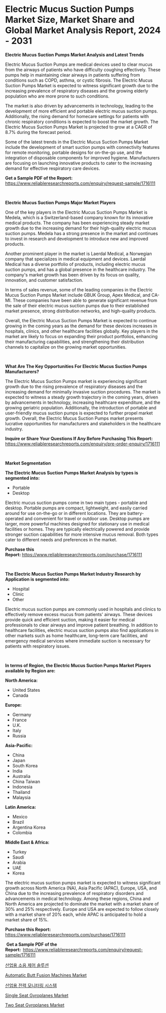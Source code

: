 <p><h1>Electric Mucus Suction Pumps Market Size, Market Share and Global Market Analysis Report, 2024 - 2031</h1></p><p><strong>Electric Mucus Suction Pumps Market Analysis and Latest Trends</strong></p>
<p><p>Electric Mucus Suction Pumps are medical devices used to clear mucus from the airways of patients who have difficulty coughing effectively. These pumps help in maintaining clear airways in patients suffering from conditions such as COPD, asthma, or cystic fibrosis. The Electric Mucus Suction Pumps Market is expected to witness significant growth due to the increasing prevalence of respiratory diseases and the growing elderly population who are more prone to such conditions.</p><p>The market is also driven by advancements in technology, leading to the development of more efficient and portable electric mucus suction pumps. Additionally, the rising demand for homecare settings for patients with chronic respiratory conditions is expected to boost the market growth. The Electric Mucus Suction Pumps Market is projected to grow at a CAGR of 8.7% during the forecast period.</p><p>Some of the latest trends in the Electric Mucus Suction Pumps Market include the development of smart suction pumps with connectivity features for remote monitoring, portable designs for on-the-go use, and the integration of disposable components for improved hygiene. Manufacturers are focusing on launching innovative products to cater to the increasing demand for effective respiratory care devices.</p></p>
<p><strong>Get a Sample PDF of the Report:&nbsp;</strong> <a href="https://www.reliableresearchreports.com/enquiry/request-sample/1716111">https://www.reliableresearchreports.com/enquiry/request-sample/1716111</a></p>
<p>&nbsp;</p>
<p><strong>Electric Mucus Suction Pumps Major Market Players</strong></p>
<p><p>One of the key players in the Electric Mucus Suction Pumps Market is Medela, which is a Switzerland-based company known for its innovative medical products. The company has been experiencing steady market growth due to the increasing demand for their high-quality electric mucus suction pumps. Medela has a strong presence in the market and continues to invest in research and development to introduce new and improved products.</p><p>Another prominent player in the market is Laerdal Medical, a Norwegian company that specializes in medical equipment and devices. Laerdal Medical has a diverse portfolio of products, including electric mucus suction pumps, and has a global presence in the healthcare industry. The company's market growth has been driven by its focus on quality, innovation, and customer satisfaction.</p><p>In terms of sales revenue, some of the leading companies in the Electric Mucus Suction Pumps Market include GBUK Group, Apex Medical, and CA-MI. These companies have been able to generate significant revenue from the sale of their electric mucus suction pumps due to their established market presence, strong distribution networks, and high-quality products.</p><p>Overall, the Electric Mucus Suction Pumps Market is expected to continue growing in the coming years as the demand for these devices increases in hospitals, clinics, and other healthcare facilities globally. Key players in the market are likely to focus on expanding their product portfolios, enhancing their manufacturing capabilities, and strengthening their distribution channels to capitalize on the growing market opportunities.</p></p>
<p>&nbsp;</p>
<p><strong>What Are The Key Opportunities For Electric Mucus Suction Pumps Manufacturers?</strong></p>
<p><p>The Electric Mucus Suction Pumps market is experiencing significant growth due to the rising prevalence of respiratory diseases and the increasing demand for minimally invasive suction procedures. The market is expected to witness a steady growth trajectory in the coming years, driven by advancements in technology, increasing healthcare expenditure, and the growing geriatric population. Additionally, the introduction of portable and user-friendly mucus suction pumps is expected to further propel market growth. Overall, the Electric Mucus Suction Pumps market presents lucrative opportunities for manufacturers and stakeholders in the healthcare industry.</p></p>
<p><strong>Inquire or Share Your Questions If Any Before Purchasing This Report:</strong> <a href="https://www.reliableresearchreports.com/enquiry/pre-order-enquiry/1716111">https://www.reliableresearchreports.com/enquiry/pre-order-enquiry/1716111</a></p>
<p>&nbsp;</p>
<p><strong>Market Segmentation</strong></p>
<p><strong>The Electric Mucus Suction Pumps Market Analysis by types is segmented into:</strong></p>
<p><ul><li>Portable</li><li>Desktop</li></ul></p>
<p><p>Electric mucus suction pumps come in two main types - portable and desktop. Portable pumps are compact, lightweight, and easily carried around for use on-the-go or in different locations. They are battery-operated and convenient for travel or outdoor use. Desktop pumps are larger, more powerful machines designed for stationary use in medical facilities or homes. They are typically electrically powered and provide stronger suction capabilities for more intensive mucus removal. Both types cater to different needs and preferences in the market.</p></p>
<p><strong>Purchase this Report:&nbsp;</strong><a href="https://www.reliableresearchreports.com/purchase/1716111">https://www.reliableresearchreports.com/purchase/1716111</a></p>
<p>&nbsp;</p>
<p><strong>The Electric Mucus Suction Pumps Market Industry Research by Application is segmented into:</strong></p>
<p><ul><li>Hospital</li><li>Clinic</li><li>Other</li></ul></p>
<p><p>Electric mucus suction pumps are commonly used in hospitals and clinics to effectively remove excess mucus from patients' airways. These devices provide quick and efficient suction, making it easier for medical professionals to clear airways and improve patient breathing. In addition to healthcare facilities, electric mucus suction pumps also find applications in other markets such as home healthcare, long-term care facilities, and emergency medical services where immediate suction is necessary for patients with respiratory issues.</p></p>
<p>&nbsp;</p>
<p><strong>In terms of Region, the Electric Mucus Suction Pumps Market Players available by Region are:</strong></p>
<p>
    <p> <strong> North America: </strong>
        <ul>
            <li>United States</li>
            <li>Canada</li>
        </ul>
        </p> 
    <p> <strong> Europe: </strong>
        <ul>
            <li>Germany</li>
            <li>France</li>
            <li>U.K.</li>
            <li>Italy</li>
            <li>Russia</li>
        </ul>
        </p> 
    <p> <strong> Asia-Pacific: </strong>
        <ul>
            <li>China</li>
            <li>Japan</li>
            <li>South Korea</li>
            <li>India</li>
            <li>Australia</li>
            <li>China Taiwan</li>
            <li>Indonesia</li>
            <li>Thailand</li>
            <li>Malaysia</li>
        </ul>
        </p> 
    <p> <strong> Latin America: </strong>
        <ul>
            <li>Mexico</li>
            <li>Brazil</li>
            <li>Argentina Korea</li>
            <li>Colombia</li>
        </ul>
        </p> 
    <p> <strong> Middle East & Africa: </strong>
        <ul>
            <li>Turkey</li>
            <li>Saudi</li>
            <li>Arabia</li>
            <li>UAE</li>
            <li>Korea</li>
        </ul>
    </p>
    </p>
<p><p>The electric mucus suction pumps market is expected to witness significant growth across North America (NA), Asia Pacific (APAC), Europe, USA, and China due to the increasing prevalence of respiratory disorders and advancements in medical technology. Among these regions, China and North America are projected to dominate the market with a market share of 30% and 25% respectively. Europe and USA are expected to follow closely with a market share of 20% each, while APAC is anticipated to hold a market share of 15%.</p></p>
<p><strong>Purchase this Report: </strong><a href="https://www.reliableresearchreports.com/purchase/1716111">https://www.reliableresearchreports.com/purchase/1716111</a></p>
<p>&nbsp;<strong>Get a Sample PDF of the Report:&nbsp;&nbsp;</strong><a href="https://www.reliableresearchreports.com/enquiry/request-sample/1716111">https://www.reliableresearchreports.com/enquiry/request-sample/1716111</a></p>
<p><strong></strong></p>
<p><p><a href="https://github.com/plelbej847484502/Market-Research-Report-List-1/blob/main/8095509183514.md">산업용 소음 제어 솔루션</a></p><p><a href="https://github.com/PeterParrish5/Market-Research-Report-List-3/blob/main/automatic-butt-fusion-machines-market.md">Automatic Butt Fusion Machines Market</a></p><p><a href="https://medium.com/@loretadervishi2013/%EC%82%B0%EC%97%85%EC%9A%A9-%EC%A0%84%EB%A0%A5-%EB%AA%A8%EB%8B%88%ED%84%B0%EB%A7%81-%EC%8B%9C%EC%8A%A4%ED%85%9C-%EC%8B%9C%EC%9E%A5%EC%9D%80-%EC%8B%9C%EC%9E%A5-%EC%A0%90%EC%9C%A0%EC%9C%A8-%EC%8B%9C%EC%9E%A5-%EB%8F%99%ED%96%A5-%EB%B0%8F-%EC%8B%9C%EC%9E%A5-%EC%84%B1%EC%9E%A5%EC%97%90-%EA%B4%80%ED%95%9C-%EC%A0%95%EB%B3%B4%EB%A5%BC-%EC%A0%9C%EA%B3%B5%ED%95%A9%EB%8B%88%EB%8B%A4-6107b4bf6d12">산업용 전력 모니터링 시스템</a></p><p><a href="https://gamy-alyssum-396.notion.site/Single-Seat-Gyroplanes-Market-Growth-Market-Trends-COVID-19-Impact-and-Forecasts-for-period-from--4757b9ed12014a6fbc30b4ea3bf100ea">Single Seat Gyroplanes Market</a></p><p><a href="https://poised-avenue-46d.notion.site/Two-Seat-Gyroplanes-Market-Size-Global-Industry-Overview-Market-Segmentation-and-Forecast-2024-to-5a801720325741be8f9e077b604cd2ea">Two Seat Gyroplanes Market</a></p></p>